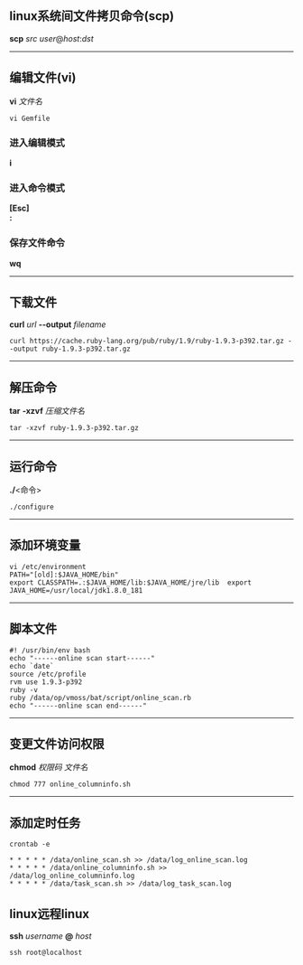
## linux系统间文件拷贝命令(scp)
**scp** *src* *user*@*host*:*dst*

***

## 编辑文件(vi)
  **vi** *文件名*  
```shell
vi Gemfile
```
###  进入编辑模式
**i**

###  进入命令模式
**[Esc]**  
**:**

### 保存文件命令
**wq**

***

## 下载文件
**curl** *url* **--output** *filename*  
```shell
curl https://cache.ruby-lang.org/pub/ruby/1.9/ruby-1.9.3-p392.tar.gz --output ruby-1.9.3-p392.tar.gz
```
***

## 解压命令
**tar** **-xzvf** *压缩文件名* 
``` 
tar -xzvf ruby-1.9.3-p392.tar.gz
```
***

## 运行命令
**./**<命令>  
```
./configure
```
***

## 添加环境变量
```
vi /etc/environment
PATH="[old]:$JAVA_HOME/bin"
export CLASSPATH=.:$JAVA_HOME/lib:$JAVA_HOME/jre/lib  export JAVA_HOME=/usr/local/jdk1.8.0_181
```
***

## 脚本文件
```
#! /usr/bin/env bash  
echo "------online scan start------"  
echo `date`  
source /etc/profile  
rvm use 1.9.3-p392  
ruby -v  
ruby /data/op/vmoss/bat/script/online_scan.rb  
echo "------online scan end------"  
```

***

## 变更文件访问权限
**chmod** *权限码* *文件名*
```
chmod 777 online_columninfo.sh
```

***

## 添加定时任务
```
crontab -e
```
```
* * * * * /data/online_scan.sh >> /data/log_online_scan.log
* * * * * /data/online_columninfo.sh >> /data/log_online_columninfo.log
* * * * * /data/task_scan.sh >> /data/log_task_scan.log
```

## linux远程linux
**ssh** *username* **@** *host*
```
ssh root@localhost
```